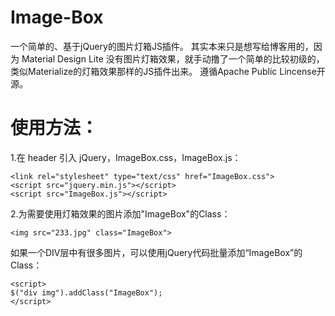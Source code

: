 # Image-Box

一个简单的、基于jQuery的图片灯箱JS插件。
其实本来只是想写给博客用的，因为 Material Design Lite 没有图片灯箱效果，就手动撸了一个简单的比较初级的，类似Materialize的灯箱效果那样的JS插件出来。
遵循Apache Public Lincense开源。

# 使用方法：
1.在 header 引入 jQuery，ImageBox.css，ImageBox.js：
```
<link rel="stylesheet" type="text/css" href="ImageBox.css">
<script src="jquery.min.js"></script>
<script src="ImageBox.js"></script>
```

2.为需要使用灯箱效果的图片添加"ImageBox"的Class：
```
<img src="233.jpg" class="ImageBox">
```
如果一个DIV层中有很多图片，可以使用jQuery代码批量添加“ImageBox”的Class：
```
<script>
$("div img").addClass("ImageBox");
</script>
```
